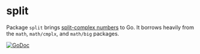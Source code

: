 # split

Package `split` brings [split-complex numbers](https://en.wikipedia.org/wiki/Split-complex_number) to Go. It borrows heavily from the `math`, `math/cmplx`, and `math/big` packages.

[![GoDoc](https://godoc.org/github.com/golang/gddo?status.svg)](https://godoc.org/github.com/meirizarrygelpi/split)
